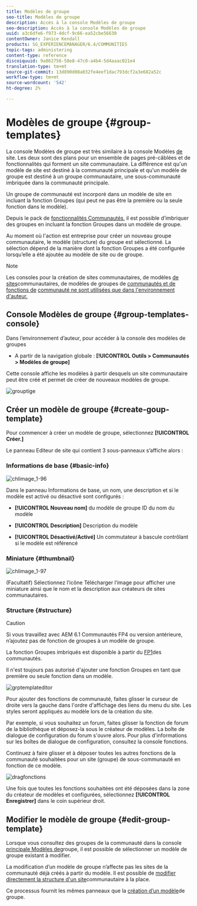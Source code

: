 ```yaml
---
title: Modèles de groupe
seo-title: Modèles de groupe
description: Accès à la console Modèles de groupe
seo-description: Accès à la console Modèles de groupe
uuid: a3c6dfe6-f973-4dcf-9c66-ea52cbe56630
contentOwner: Janice Kendall
products: SG_EXPERIENCEMANAGER/6.4/COMMUNITIES
topic-tags: administering
content-type: reference
discoiquuid: 9a862756-58e8-47c0-a4b4-5d4aaac021e4
translation-type: tm+mt
source-git-commit: 13d890d08a032fe4eef1dac793dcf2a3e682a52c
workflow-type: tm+mt
source-wordcount: '542'
ht-degree: 2%

---
```



# Modèles de groupe {#group-templates}

La console Modèles de groupe est très similaire à la console Modèles [de](sites.md) site. Les deux sont des plans pour un ensemble de pages pré-câblées et de fonctionnalités qui forment un site communautaire. La différence est qu&#39;un modèle de site est destiné à la communauté principale et qu&#39;un modèle de groupe est destiné à un groupe communautaire, une sous-communauté imbriquée dans la communauté principale.

Un groupe de communauté est incorporé dans un modèle de site en incluant la fonction [](functions.md#groups-function) Groupes (qui peut ne pas être la première ou la seule fonction dans le modèle).

Depuis le pack de [fonctionnalités Communautés](deploy-communities.md#latestfeaturepack), il est possible d’imbriquer des groupes en incluant la fonction Groupes dans un modèle de groupe.

Au moment où l&#39;action est entreprise pour créer un nouveau groupe communautaire, le modèle (structure) du groupe est sélectionné. La sélection dépend de la manière dont la fonction Groupes a été configurée lorsqu’elle a été ajoutée au modèle de site ou de groupe.

>[!NOTE]
>
>Les consoles pour la création de sites [](sites-console.md)communautaires, de modèles [de sites](sites.md)communautaires, de modèles de groupes de [communautés et de fonctions de](tools-groups.md) [communauté ne sont utilisées que dans l&#39;environnement d&#39;auteur.](functions.md)

## Console Modèles de groupe {#group-templates-console}

Dans l’environnement d’auteur, pour accéder à la console des modèles de groupes

* A partir de la navigation globale : **[!UICONTROL Outils > Communautés > Modèles de groupe]**

Cette console affiche les modèles à partir desquels un site [](sites-console.md) communautaire peut être créé et permet de créer de nouveaux modèles de groupe.

![grouptige](assets/groupstemplate.png)

## Créer un modèle de groupe {#create-goup-template}

Pour commencer à créer un modèle de groupe, sélectionnez **[!UICONTROL Créer.]**

Le panneau Editeur de site qui contient 3 sous-panneaux s’affiche alors :

### Informations de base {#basic-info}

![chlimage_1-96](assets/chlimage_1-96.png)

Dans le panneau Informations de base, un nom, une description et si le modèle est activé ou désactivé sont configurés :

* **[!UICONTROL Nouveau nom]** du modèle de groupe ID du nom du modèle

* **[!UICONTROL Description]** Description du modèle

* **[!UICONTROL Désactivé/Activé]** Un commutateur à bascule contrôlant si le modèle est référencé

### Miniature  {#thumbnail}

![chlimage_1-97](assets/chlimage_1-97.png)

(Facultatif) Sélectionnez l’icône Télécharger l’image pour afficher une miniature ainsi que le nom et la description aux créateurs de sites communautaires.

### Structure {#structure}

>[!CAUTION]
>
>Si vous travaillez avec AEM 6.1 Communautés FP4 ou version antérieure, n’ajoutez pas de fonction de groupes à un modèle de groupe.
>
>La fonction Groupes imbriqués est disponible à partir du [FP1](communities.md#latestfeaturepack)des communautés.
>
>Il n&#39;est toujours pas autorisé d&#39;ajouter une fonction Groupes en tant que première ou seule fonction dans un modèle.

![grptemplateditor](assets/grptemplateeditor.png)

Pour ajouter des fonctions de communauté, faites glisser le curseur de droite vers la gauche dans l&#39;ordre d&#39;affichage des liens du menu du site. Les styles seront appliqués au modèle lors de la création du site.

Par exemple, si vous souhaitez un forum, faites glisser la fonction de forum de la bibliothèque et déposez-la sous le créateur de modèles. La boîte de dialogue de configuration du forum s&#39;ouvre alors. Pour plus d&#39;informations sur les boîtes de dialogue de configuration, consultez la console [](functions.md) fonctions.

Continuez à faire glisser et à déposer toutes les autres fonctions de la communauté souhaitées pour un site (groupe) de sous-communauté en fonction de ce modèle.

![dragfonctions](assets/dragfunctions.png)

Une fois que toutes les fonctions souhaitées ont été déposées dans la zone du créateur de modèles et configurées, sélectionnez **[!UICONTROL Enregistrer]** dans le coin supérieur droit.

## Modifier le modèle de groupe {#edit-group-template}

Lorsque vous consultez des groupes de la communauté dans la console [principale Modèles de](#group-templates-console)groupe, il est possible de sélectionner un modèle de groupe existant à modifier.

La modification d’un modèle de groupe n’affecte pas les sites de la communauté déjà créés à partir du modèle. Il est possible de [modifier directement la structure d&#39;un site](sites-console.md#modify-structure)communautaire à la place.

Ce processus fournit les mêmes panneaux que la [création d’un modèle](#create-goup-template)de groupe.
